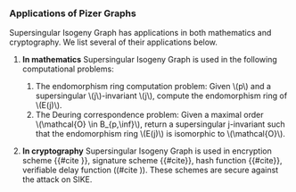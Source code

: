 ### Applications of Pizer Graphs 

Supersingular Isogeny Graph has applications in both mathematics and cryptography. We list several of their applications below.

1. **In mathematics** Supersingular Isogeny Graph is used in the following computational problems:

    1. The endomorphism ring computation problem: Given \\(p\\) and a
supersingular \\(j\\)-invariant \\(j\\), compute the endomorphism ring of \\(E(j)\\).
    1. The Deuring correspondence problem: Given a maximal order    
\\(\mathcal{O} \in B_{p,\inf}\\), return a supersingular j-invariant such that the endomorphism ring \\(E(j)\\) is isomorphic to \\(\mathcal{O}\\).

1. **In cryptography** Supersingular Isogeny Graph is used in encryption scheme {{#cite }}, signature scheme {{#cite}}, hash function {{#cite}}, verifiable delay function ((#cite )). These schemes are secure against the attack on SIKE.